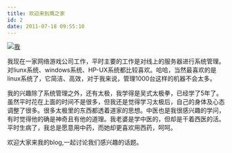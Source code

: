 ```yaml
---
title: 欢迎来到鹰之家
id: 2
date: 2011-07-18 09:55:10
---
```


[![我](http://www.m690.com/wp-content/uploads/2011/07/Toolwiz20142-22-21-58-54-1024x696.png)](http://www.m690.com/wp-content/uploads/2011/07/Toolwiz20142-22-21-58-54.png)

我现在一家网络游戏公司工作，平时主要的工作是对线上的服务器进行系统管理。对liunx系统、windows系统、HP-UX系统都比较喜欢。哈哈，当然最喜欢的是linux系统了，它简洁、高效，对于我来说，管理1000台这样的机器不会太多。

我的兴趣除了系统管理之外，还有太极，我学得是吴式太极拳，已经学了5年了。虽然平时花在上面的时间不是很多，但我还是觉得学习太极后，自己的身体及心态调整了很多。很多太极里的东西都透着道家的思想。中医也是我很感兴趣的学问，有时觉得他的确是神奇且有他的道理。我老婆是学中医的，但却是干着西医的活。平时生病了，我总是愿意用中药，而她却更喜欢用西药，呵呵。

欢迎大家来我的blog,一起讨论我们感兴趣的话题。